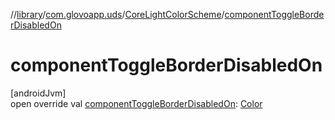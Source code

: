 //[library](../../../index.md)/[com.glovoapp.uds](../index.md)/[CoreLightColorScheme](index.md)/[componentToggleBorderDisabledOn](component-toggle-border-disabled-on.md)

# componentToggleBorderDisabledOn

[androidJvm]\
open override val [componentToggleBorderDisabledOn](component-toggle-border-disabled-on.md): [Color](https://developer.android.com/reference/kotlin/androidx/compose/ui/graphics/Color.html)
